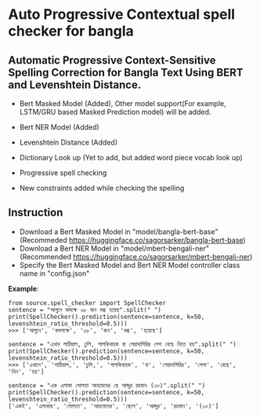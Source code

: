 # Auto Progressive Contextual spell checker for bangla

## Automatic Progressive Context-Sensitive Spelling Correction for Bangla Text Using BERT and Levenshtein Distance.

- Bert Masked Model (Added), Other model support(For example, LSTM/GRU based Masked Prediction model) will be added. 

- Bert NER Model (Added)
- Levenshtein Distance (Added)
- Dictionary Look up (Yet to add, but added word piece vocab look up) 
- Progressive spell checking
- New constraints added while checking the spelling

## Instruction
- Download a Bert Masked Model in "model/bangla-bert-base" (Recommeded https://huggingface.co/sagorsarker/bangla-bert-base)
- Download a Bert NER Model in "model/mbert-bengali-ner" (Recommended https://huggingface.co/sagorsarker/mbert-bengali-ner)
- Specify the Bert Masked Model and Bert NER Model controller class name in "config.json" 

**Example**:

```
from source.spell_checker import SpellChecker
sentence = "আগুনে কমক্ষে ৩৮ জন দগ্ধ হয়েছ".split(" ")
print(SpellChecker().prediction(sentence=sentence, k=50, levenshtein_ratio_threshold=0.5)))
>>> ['আগুনে', 'কমপক্ষে', '৩৮', 'জন', 'দগ্ধ', 'হয়েছে']

sentence = "এখান লাঠিয়াল, ঢুলি, পালকিবাহক বা পেয়াদাগিরির পেশ বেছে নিতে হয়".split(" ")
print(SpellChecker().prediction(sentence=sentence, k=50, levenshtein_ratio_threshold=0.5)))
>>> ['এখানে', 'লাঠিয়াল,', 'ঢুলি,', 'পালকিবাহক', 'বা', 'পেয়াদাগিরির', 'পেশা', 'বেছে', 'নিন', 'হয়']

sentence = "এক এলাকা সোলতা আহমেদের ছে আব্দুর রহমান (৩০)".split(" ")
print(SpellChecker().prediction(sentence=sentence, k=50, levenshtein_ratio_threshold=0.5)))
['একই', 'এলাকার', 'সোলতা', 'আহমেদের', 'ছেলে', 'আব্দুর', 'রহমান', '(৩০)']

```
